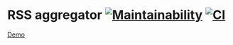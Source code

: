 # RSS aggregator [![Maintainability](https://api.codeclimate.com/v1/badges/0749a2d714a089ee571a/maintainability)](https://codeclimate.com/github/Hrommi/frontend-project-lvl3/maintainability) [![CI](https://github.com/hrommi/frontend-project-lvl3/workflows/Node.js%20CI/badge.svg)](https://github.com/Hrommi/frontend-project-lvl3/actions?query=workflow%3A%22Node.js+CI%22)

[Demo](https://frontend-project-lvl3-kappa.vercel.app/)
